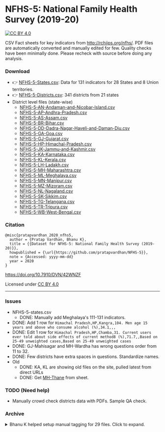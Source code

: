 # NFHS-5: National Family Health Survey (2019-20)

[![CC BY 4.0][cc-by-shield]][cc-by]

CSV Fact sheets for key indicators from http://rchiips.org/nfhs/.
PDF files are automatically converted and manually edited for few.
Quality checks have been minimally done. Please recheck with source before doing any analysis.

### Download

- 👉 [NFHS-5-States.csv](NFHS-5-States.csv): Data for 131 indicators for 28 States and 8 Union territories.
- 👉 [NFHS-5-Districts.csv](NFHS-5-Districts.csv): 341 districts from 21 states
- District level files (state-wise)
  - [NFHS-5-AN-Andaman-and-Nicobar-Island.csv](./district-level/NFHS-5-AN-Andaman-and-Nicobar-Island.csv)
  - [NFHS-5-AP-Andhra-Pradesh.csv](./district-level/NFHS-5-AP-Andhra-Pradesh.csv)
  - [NFHS-5-AS-Assam.csv](./district-level/NFHS-5-AS-Assam.csv)
  - [NFHS-5-BR-Bihar.csv](./district-level/NFHS-5-BR-Bihar.csv)
  - [NFHS-5-DD-Dadra-Nagar-Haveli-and-Daman-Diu.csv](./district-level/NFHS-5-DD-Dadra-Nagar-Haveli-and-Daman-Diu.csv)
  - [NFHS-5-GA-Goa.csv](./district-level/NFHS-5-GA-Goa.csv)
  - [NFHS-5-GJ-Gujarat.csv](./district-level/NFHS-5-GJ-Gujarat.csv)
  - [NFHS-5-HP-Himachal-Pradesh.csv](./district-level/NFHS-5-HP-Himachal-Pradesh.csv)
  - [NFHS-5-JK-Jammu-and-Kashmir.csv](./district-level/NFHS-5-JK-Jammu-and-Kashmir.csv)
  - [NFHS-5-KA-Karnataka.csv](./district-level/NFHS-5-KA-Karnataka.csv)
  - [NFHS-5-KL-Kerala.csv](./district-level/NFHS-5-KL-Kerala.csv)
  - [NFHS-5-LH-Ladakh.csv](./district-level/NFHS-5-LH-Ladakh.csv)
  - [NFHS-5-MH-Maharashtra.csv](./district-level/NFHS-5-MH-Maharashtra.csv)
  - [NFHS-5-ML-Meghalaya.csv](./district-level/NFHS-5-ML-Meghalaya.csv)
  - [NFHS-5-MN-Manipur.csv](./district-level/NFHS-5-MN-Manipur.csv)
  - [NFHS-5-MZ-Mizoram.csv](./district-level/NFHS-5-MZ-Mizoram.csv)
  - [NFHS-5-NL-Nagaland.csv](./district-level/NFHS-5-NL-Nagaland.csv)
  - [NFHS-5-SK-Sikkim.csv](./district-level/NFHS-5-SK-Sikkim.csv)
  - [NFHS-5-TG-Telangana.csv](./district-level/NFHS-5-TG-Telangana.csv)
  - [NFHS-5-TR-Tripura.csv](./district-level/NFHS-5-TR-Tripura.csv)
  - [NFHS-5-WB-West-Bengal.csv](./district-level/NFHS-5-WB-West-Bengal.csv)

### Citation

```
@misc{pratapvardhan_2020_nfhs5,
  author = {Pratap Vardhan, Bhanu K},
  title = {{Dataset for NFHS-5: National Family Health Survey (2019-20)}},
  howpublished = {\url{https://github.com/pratapvardhan/NFHS-5}},
  note = {Accessed: yyyy-mm-dd}
  year = 2020
}
```

https://doi.org/10.7910/DVN/42WNZF

Licensed under [CC BY 4.0](https://creativecommons.org/licenses/by/4.0/)

---

### Issues
- NFHS-5-states.csv
    - DONE: Manually add Meghalaya's 111-131 indicators.
- DONE: Add 1 row for `Himachal Pradesh,HP,Kangra,104. Men age 15 years and above who consume alcohol (%),34.1,,,`
- DONE: Edit 1 row for `Himachal Pradesh,HP,Chamba,31. Current users ever told about side effects of current method8 (%),71.7,,Based on 25-49 unweighted cases,Based on 25-49 unweighted cases`
- DONE: GJ-Mahisagar and MH-Wardha has wrong questions order from 11 to 32.
- DONE: Few districts have extra spaces in questions. Standardize names.
- Old
  - DONE: KA, KL are showing old files on the site, pulled latest from direct URLs
  - DONE: Get [MH-Thane](https://docs.google.com/spreadsheets/d/1U6dR6x-_8mVmhsub11h3kSZuY6Cm8aBlmjybKcE3rqk/edit?usp=sharing) from sheet.

### TODO (Need help)

- Manually crowd check districts data with PDFs. Sample QA check.

### Archive
<details>
  <summary>Bhanu K helped setup manual tagging for 29 files. Click to expand.</summary>

You can manually convert one of the 29 pdf files and submit as PR/Issue. 

**[Bhanu K](https://github.com/bkamapantula)** has setup data cleaning process at: https://docs.google.com/spreadsheets/d/1U6dR6x-_8mVmhsub11h3kSZuY6Cm8aBlmjybKcE3rqk/edit?usp=sharing -- request **edit access** to contribute.
- Manually crowd check districts data with PDFs. Sample QA check.
- Manually fix 29 files. See [status.csv](status.csv).
    - [HP/Bilaspur.pdf](http://rchiips.org/NFHS/NFHS-5_FCTS/HP/Bilaspur.pdf)
    - [HP/Chamba.pdf](http://rchiips.org/NFHS/NFHS-5_FCTS/HP/Chamba.pdf)
    - [HP/Hamirpur.pdf](http://rchiips.org/NFHS/NFHS-5_FCTS/HP/Hamirpur.pdf)
    - [HP/Kangra.pdf](http://rchiips.org/NFHS/NFHS-5_FCTS/HP/Kangra.pdf)
    - [HP/Kinnaur.pdf](http://rchiips.org/NFHS/NFHS-5_FCTS/HP/Kinnaur.pdf)
    - [HP/Kullu.pdf](http://rchiips.org/NFHS/NFHS-5_FCTS/HP/Kullu.pdf)
    - [HP/Lahul and Spiti.pdf](http://rchiips.org/NFHS/NFHS-5_FCTS/HP/Lahul%20and%20Spiti.pdf)
    - [HP/Mandi.pdf](http://rchiips.org/NFHS/NFHS-5_FCTS/HP/Mandi.pdf)
    - [HP/Shimla.pdf](http://rchiips.org/NFHS/NFHS-5_FCTS/HP/Shimla.pdf)
    - [HP/Una.pdf](http://rchiips.org/NFHS/NFHS-5_FCTS/HP/Una.pdf)
    - [MH/Palghar.pdf](http://rchiips.org/NFHS/NFHS-5_FCTS/MH/Palghar.pdf)
    - [MH/Thane.pdf](http://rchiips.org/NFHS/NFHS-5_FCTS/MH/Thane.pdf)
    - [ML/East Garo Hills.pdf](http://rchiips.org/NFHS/NFHS-5_FCTS/ML/East%20Garo%20Hills.pdf)
    - [ML/East Jaintia Hills.pdf](http://rchiips.org/NFHS/NFHS-5_FCTS/ML/East%20Jaintia%20Hills.pdf)
    - [ML/North Garo Hills.pdf](http://rchiips.org/NFHS/NFHS-5_FCTS/ML/North%20Garo%20Hills.pdf)
    - [ML/South West Garo Hills.pdf](http://rchiips.org/NFHS/NFHS-5_FCTS/ML/South%20West%20Garo%20Hills.pdf)
    - [ML/South West Khasi Hills.pdf](http://rchiips.org/NFHS/NFHS-5_FCTS/ML/South%20West%20Khasi%20Hills.pdf)
    - [ML/West Jaintia Hills.pdf](http://rchiips.org/NFHS/NFHS-5_FCTS/ML/West%20Jaintia%20Hills.pdf)
    - [ML/West Khasi Hills.pdf](http://rchiips.org/NFHS/NFHS-5_FCTS/ML/West%20Khasi%20Hills.pdf)
    - [TR/Gomati.pdf](http://rchiips.org/NFHS/NFHS-5_FCTS/TR/Gomati.pdf)
    - [TR/Khowai.pdf](http://rchiips.org/NFHS/NFHS-5_FCTS/TR/Khowai.pdf)
    - [TR/North Tripura.pdf](http://rchiips.org/NFHS/NFHS-5_FCTS/TR/North%20Tripura.pdf)
    - [TR/Sepahijala.pdf](http://rchiips.org/NFHS/NFHS-5_FCTS/TR/Sepahijala.pdf)
    - [TR/South Tripura.pdf](http://rchiips.org/NFHS/NFHS-5_FCTS/TR/South%20Tripura.pdf)
    - [TR/Unakoti.pdf](http://rchiips.org/NFHS/NFHS-5_FCTS/TR/Unakoti.pdf)
    - [TR/West Tripura.pdf](http://rchiips.org/NFHS/NFHS-5_FCTS/TR/West%20Tripura.pdf)
    - [ML/West Garo Hills.pdf](http://rchiips.org/NFHS/NFHS-5_FCTS/ML/West%20Garo%20Hills.pdf)
    - [HP/Sirmaur.pdf](http://rchiips.org/NFHS/NFHS-5_FCTS/HP/Sirmaur.pdf)
    - [HP/Solan.pdf](http://rchiips.org/NFHS/NFHS-5_FCTS/HP/Solan.pdf)
</details>

[cc-by]: http://creativecommons.org/licenses/by/4.0/
[cc-by-shield]: https://img.shields.io/badge/License-CC%20BY%204.0-lightgrey.svg
